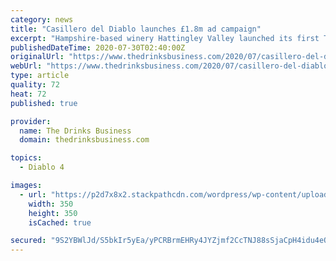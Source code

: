 ```yaml
---
category: news
title: "Casillero del Diablo launches £1.8m ad campaign"
excerpt: "Hampshire-based winery Hattingley Valley launched its first TV advertising campaign with Sky in June. Concha y Toro UK already launched a television advertising campaign across ITV, Channel 4 ..."
publishedDateTime: 2020-07-30T02:40:00Z
originalUrl: "https://www.thedrinksbusiness.com/2020/07/casillero-del-diablo-launches-1-8m-ad-campaign/"
webUrl: "https://www.thedrinksbusiness.com/2020/07/casillero-del-diablo-launches-1-8m-ad-campaign/"
type: article
quality: 72
heat: 72
published: true

provider:
  name: The Drinks Business
  domain: thedrinksbusiness.com

topics:
  - Diablo 4

images:
  - url: "https://p2d7x8x2.stackpathcdn.com/wordpress/wp-content/uploads/2020/07/CdD-Wine-Legend-Screen-Grab1-350x350.png"
    width: 350
    height: 350
    isCached: true

secured: "9S2YBWlJd/S5bkIr5yEa/yPCRBrmEHRy4JYZjmf2CcTNJ88sSjaCpH4idu4eQ58CCQIwHCOVu6zQ872y7CjDQaodsBRzGDut22YnxQzcSGDBEEisQ9S11RiN1H6NnLkeHPq0LoS8BAjwfCLk+ITgJmSmmnU4ZeFD5BdiBLCOOZq63mcyNIjj75zzW/SMNqXT/bJulSrztAoMp2TysnubV0zeg4YWyf96Z4K+I4ilVZdzze1q6PQnhoLg8NVm5dKeVnE03mYAOtnqcRaBcta++fCfO4XbUp5/lFYw4LhPvDRwFdSZYomEGGPcgBVlSKkVBDCUtkkEJf5LMxdK66P/MJ6DUnMALT1Ka1Ttl0d5+74=;hS0TJ8ojLTtj8DGd0sshRw=="
---
```


